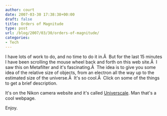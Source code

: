 ```yaml
---
author: court
date: 2007-03-30 17:38:38+00:00
draft: false
title: Orders of Magnitude
type: post
url: /blog/2007/03/30/orders-of-magnitude/
categories:
- Tech
---
```


I have lots of work to do, and no time to do it in.Â  But for the last 15 minutes I have been scrolling the mouse wheel back and forth on this web site.Â  I saw this on Metafilter and it's fascinating.Â  The idea is to give you some idea of the relative size of objects, from an electron all the way up to the estimated size of the universe.Â  It's so cool.Â  Click on some of the things to get a brief description.

It's on the Nikon camera website and it's called [Universcale](http://www.nikon.co.jp/main/eng/feelnikon/discovery/universcale/index.htm). Man that's a cool webpage.

Enjoy.
